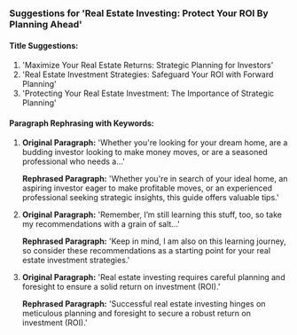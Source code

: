 ### Suggestions for 'Real Estate Investing: Protect Your ROI By Planning Ahead'

#### Title Suggestions:
1. 'Maximize Your Real Estate Returns: Strategic Planning for Investors'
2. 'Real Estate Investment Strategies: Safeguard Your ROI with Forward Planning'
3. 'Protecting Your Real Estate Investment: The Importance of Strategic Planning'

#### Paragraph Rephrasing with Keywords:
1. **Original Paragraph:** 'Whether you're looking for your dream home, are a budding investor looking to make money moves, or are a seasoned professional who needs a…'
   
   **Rephrased Paragraph:** 'Whether you're in search of your ideal home, an aspiring investor eager to make profitable moves, or an experienced professional seeking strategic insights, this guide offers valuable tips.'

2. **Original Paragraph:** 'Remember, I’m still learning this stuff, too, so take my recommendations with a grain of salt...'
   
   **Rephrased Paragraph:** 'Keep in mind, I am also on this learning journey, so consider these recommendations as a starting point for your real estate investment strategies.'

3. **Original Paragraph:** 'Real estate investing requires careful planning and foresight to ensure a solid return on investment (ROI).'
   
   **Rephrased Paragraph:** 'Successful real estate investing hinges on meticulous planning and foresight to secure a robust return on investment (ROI).'
